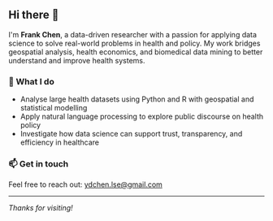 ## Hi there 👋

I'm **Frank Chen**, a data-driven researcher with a passion for applying data science to solve real-world problems in health and policy. My work bridges geospatial analysis, health economics, and biomedical data mining to better understand and improve health systems.

### 🔬 What I do
- Analyse large health datasets using Python and R with geospatial and statistical modelling 
- Apply natural language processing to explore public discourse on health policy  
- Investigate how data science can support trust, transparency, and efficiency in healthcare

### 📫 Get in touch
Feel free to reach out: [ydchen.lse@gmail.com](mailto:ydchen.lse@gmail.com)

---

*Thanks for visiting!*
